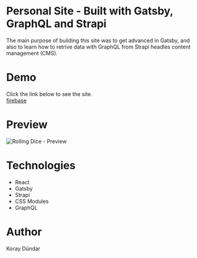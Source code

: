 # Personal Site - Built with Gatsby, GraphQL and Strapi

The main purpose of building this site was to get advanced in Gatsby, and also to learn how to retrive data with GraphQL from Strapi headles content management (CMS).

# Demo
Click the link below to see the site. <br/>
[firebase]()

# Preview
![Rolling Dice - Preview](./src/Resources/images/preview.png)

# Technologies
  * React
  * Gatsby
  * Strapi
  * CSS Modules
  * GraphQL

# Author

Koray Dündar
